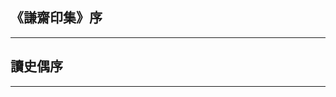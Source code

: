<!-- 《謙齋印集》序 -->
## 《謙齋印集》序

<script>
  const fanTi1 = `
<p>家藏江陵沈凡民先生《謙齋印集》八卷，皆先生晚年自摹古人大小官私諸章。其爲材也，則有玉、有金、有銅、有木、有牙、有角、有瓷、有石凍、有硨磲、有瑪瑙、有琥珀、有水晶；其爲鈕也，有鍾鼎、有獅象、有犀兕、有索、有瓦、有亭、有螭、有龜、有蛇、有馬、有鹿、有、有人形、有真、有隸、有篆、有章、有朱、有白；其爲詩也，有秦、有漢、有晉、有宋；其爲體也、有大小、有方圓、有整碎、有長短。無不具備。每一印下，必注明某法某時某人，此以見物某不聚于所好然，而先生之用心良苦矣。</p>

<p>今之君子動謂工于鐵筆及章，而不能精研其法，往往書之義，混篆籀而爲一。或徒攻乎以敦、卣、鬲、甗、帶、鈁、角之傳，則未有不茫如者。昔韓昌黎有言：「凡爲文章，宜略識字。」印章固小持也。其根柢之淺，字學之異同，筆畫之考訂，章法之古雅，較之文章，尤遠且博。觀先生《印集》，其摹古法雖點畫無少失稽，而必分其體裁，辯其原委，注其遠近，其不茍若此。然則他人之爲文章尚不識字，而于此固無論已。</p>

<p>先生與余先大父宣化公交最善，暇日恒爲大父篆刻，多至七十餘方。至今猶什襲而世珍也。先生又有自刻諸章，名《謙齋印存》一書，惜未之見。先生工書法，雙鉤尤精絕一時。篆隸而外，亦精于畫，極盡神韻，人皆以董北苑稱之。噫，亦可以知先生嗜古之大概。至其人品正，官迹之清，又足以副名之實。 官之天都司馬。其《印集》一書，卷首有虛舟王先生、南沙彭先生、菫浦杭先生三序。余敢妄續數行于諸先輩後，以誌一時之企止云。</p>
  `;

  const jianTi1 = `
<p>家藏江陵沈凡民先生《谦斋印集》八卷，皆先生晚年自摹古人大小官私诸章。其为材也，则有玉、有金、有铜、有木、有牙、有角、有瓷、有石冻、有砗磲、有玛瑙、有琥珀、有水晶；其为钮也，有锺鼎、有狮象、有犀兕、有索、有瓦、有亭、有螭、有龟、有蛇、有马、有鹿、有、有人形、有真、有隶、有篆、有章、有朱、有白；其为诗也，有秦、有汉、有晋、有宋；其为体也、有大小、有方圆、有整碎、有长短。无不具备。每一印下，必注明某法某时某人，此以见物某不聚于所好然，而先生之用心良苦矣。</p>

<p>今之君子动谓工于铁笔及章，而不能精研其法，往往书之义，混篆籀而为一。或徒攻乎以敦、卣、鬲、甗、带、钫、角之传，则未有不茫如者。昔韩昌黎有言：「凡为文章，宜略识字。」印章固小持也。其根柢之浅，字学之异同，笔画之考订，章法之古雅，较之文章，尤远且博。观先生《印集》，其摹古法虽点画无少失稽，而必分其体裁，辩其原委，注其远近，其不茍若此。然则他人之为文章尚不识字，而于此固无论已。</p>

<p>先生与余先大父宣化公交最善，暇日恒为大父篆刻，多至七十余方。至今犹什袭而世珍也。先生又有自刻诸章，名《谦斋印存》一书，惜未之见。先生工书法，双钩尤精绝一时。篆隶而外，亦精于画，极尽神韵，人皆以董北苑称之。噫，亦可以知先生嗜古之大概。至其人品正，官迹之清，又足以副名之实。 官之天都司马。其《印集》一书，卷首有虚舟王先生、南沙彭先生、菫浦杭先生三序。余敢妄续数行于诸先辈后，以志一时之企止云。</p>
  `;
</script>

<div id="zhuanJianFan"></div>
<script>
  document.addEventListener("DOMContentLoaded", function () {
    createZhuanJianFanToggle("zhuanJianFan", 
    fanTi1,
    jianTi1);
  });
</script>

<!--  -->
<!--  -->
<!--  -->
<!--  -->
<!--  -->
<!--  -->

***

<!-- 讀史偶序 -->
<!--  -->
<!--  -->
<!--  -->
<!--  -->
<!--  -->

## 讀史偶序

<script>
  const fanTi2 =
`<p>
上之所以為教，下之所以為學，經之外，厥爲史。史者，一代因之以稽治亂之跡，萬世準之以觀人事之公。一有不常，後人皆能起而論斷之，蓋本理以與爲推求，爲實以與爲制案，固非騁馳乎藝苑，泛濫乎詞章相侈者可比也。是故《春秋》一書，史之祖也，而尊爲經矣。孔子作《春秋》，輪列二百四十二年事，未嘗以褒貶自居，而秉筆之微意寓焉。史之有褒貶，謂作史者據直書事，而是非以判，亦欲使天下後世人人讀之，識其存公予，正彞倫之道，有所攸寄，則甚矣。
</p>

<p>
作史固難，而能讀史者，乃世俗好奇嗜異，閣束經史，而喜博覽二氏釋道之言，以炫其高，沉溺既深，甚至流害道德。極之言語文字，盡成空寂之宗。抑或動稱左馬，厭薄唐宋，吠景傳面，不獨不能明經致用，并置史書不少矚目。而法善戒惡之迹，人事之公，與夫彞倫之道，殆如盲瞽之昧然以終焉，亦大可哀也哉！粤考之編，無慮數百家，代有全書，學者能觀研傳紀，又非徒以取資見聞，必尚其與古今之常變，權宜之大道，心歷目下，求其會歸。其間或事異而時一，或事同而旨殊，或千百年而曠世相符，或一人之事而前後各別。將于此，以吾目爲監司,以吾心爲治吏，出吾之精神，以行其黜陟，爱千古之廷尉，而燭之以然犀，而且各有其類。欲求經籍者，不得通于兵刑，而後經籍之條熟;欲求世系者，不得淆于封建，而後世系之統明。欲政象緯則專觀象緯，欲攻文章則専觀文章，彙而仍分之，不流乎龐雜，則易讀而無所病矣。
</p>

<p>
雖然，二十二史也，十七部也，家不能得，得亦不能熟通誦。至如《通鑑》也，《綱鑑》也，《紀事》也，《綱目》也，抑尤不可兼括。反是而《總論》也，《會纂》也，《史約集要》也，《類編》也，或繁或簡，或未大成，或不顯達，必欲悉洞然于心目，則又難之也。昔人謂作史者在才，評史者在學，余謂讀史者更在于識。而其所以戠者，則要在精求其筆。筆者，史之主宰，其張名教，植綱常，嚴分位，皆默繫之。自獲麟而筆绝，而後世之史紛乎其集，然而不觀各家秉筆之意，其孰得孰失，殆不能定也。

<p>
彼《史記》一書，司馬氏父子踵接承明，凡百三十篇，雖十篇有録而未成，然亦見聞周悉，自非後人所及。他如褚少孫之補缺、徐廣之《音義》、裴駰之《集解》、司馬貞之《釋文演注》及《述贊索隱》，皆不免鄙俚膚遠之病。若夫班固祖《史記》以作《前漢書》，襲取司馬氏之義，而文之繁簡大别。其妹大家之續，實可頡頏子長，蓋諸史之巨擘也。若范曄之《後漢》，雖「體大思精」，然贊附乎論，亦失史體。而陳壽之《三國志》，殊非實録，且以魏為紀而稱漢、吴為傳，改漢曰蜀，挾其私忿，故為貶詞，甚屬倒置。其後習鑿齒作《漢晋春秋》，以蜀為正、魏為篡，蓋矯壽而得其公且平者。晋書之文多駢儷，又雜采沈約誕誣之說及《語林》《世說》《幽明録》《搜神記》詭異謬妄之言，且出于衆手，極之叢冗，而并不足徵。至梁沈約傳《宋書》，而本志復兼載魏晋，失于限斷。唯裴子野更删約之書為《宋略》二十卷，頗為精詳。他如《南》《北》，優劣互形。而《梁》《陳》《後魏》三書，固為穢史，言多不實。《後周書》空務清言，唯《隋書》本末兼該，可云無憾。《南》《北史》依司馬氏體，總序八代，合八十卷，叙事簡徑不支，是為得之。韋述之撰《唐書》，澀難未除，而名曰《舊史》。及後曾公亮等删之為《新唐書》，然永叔學《春秋》，每事褒貶。子京通小學，刻意文章。蓋因不出一手，故雜說多而抵牾生矣。《五代史》撰于宋歐陽修，第五代唯唐漢差得正，餘皆僭竊，且未能統一天下，遽以彼相承而列諸鎮于世家，未為允然。况南唐、蜀漢各自立國，五代尤不得而臣之。昔劉道原著《五代十國紀年》，不名世家，比之北朝《十六國春秋》，義例較得。是蓋歐陽公所未逮者耳。《宋史》特多，固自成一代之書，但修之者不一人，于是有紀一事而先後不同，書一人而彼此不同者。《遼史》繁猥極甚，《金史》畧近簡明，《元史》亦稱省浄。又如司馬光撰《資治通鑒》，上起威烈王二十三年，下終五代，彙一千三百六十二年之事，首尾貫串，使興亡治亂次第瞭然，惜其中如進曹魏而抑昭烈，記武后而黜中宗，其義例固未允當。宋朱子作《綱目》，正統朱梁，遵時王之權宜，其實朱温群盜篡悖，安容進承唐統乎？則仿劉氏抑朱梁于諸鎮，千古不易之公義，誠可為朱子功臣。而《綱目》一編，法春秋之經例，大書分注，正閏愈明，或予或奪，幾微必慎，正歲以首年，因年以著統，使辭事之詳略、議論之同異通貫曉暢，雖與温公之《資治通鑒》相表裏，而增損隱括，提要適中，多所救正，非諸史可同語也。凡此皆諸家撰史得失之大槩，皆為讀史者之不可不知者也。
</p>

<p>
至於正史之外，則統爲雜史。《國語》《國策》二書，所紀次乎左氏，皆週事也。古者，列國之史，今並不傳。《晉乘》《楚檮杌》，後所存者，亦皆非古本。《越絶書》《吳越春秋》，亦多少信。而《世本》十五篇亡於唐，而空名特備。汲郡所得之《竹書編年》，蘇軾所定之《古史》，皆托始於三皇，訖於週季。至如《穆天子傳》，則言不雅馴，正與《山海經》同一荒誕而已。而秦漢以前者如此。 自後陸賈之《楚漢春秋》、馮氏之《續史記》十七篇、荀悅之《漢紀》、袁宏之《後漢紀》、王粲之《英雄記》、魚豢之《魏略》、杜延業之《晉春秋略》，而晉之事具在，南朝之宋則何承天，梁陳則謝旻、顧野王，北朝之魏則崔浩、李彪，週則柳虯，隋則牛宏，各有繼正史而撰次者。而蕭芳等作《三十國春秋》，崔鴻作《十六國春秋》，魏澹作《魏書》，凡此皆隋以前者。 下而柳芳之《唐曆》、陸長源之《唐春秋》，又若《貞觀政要》《大唐新語》《國史補》《舊史補》，而唐之雜史著焉。五代光嶽既分，事多佚脫，唯劉恕《十國紀年》、陸遊《南唐書》敘事略得史法。宋則王稱之《東都事略》、徐夢莘之《三朝北盟會編》、李燾之《長編》。遼金元則趙誌忠、陶宗儀、元好問雜誌其事。而有明一代自鄭元、王世貞以下，凡數十百家，體製有總雜，作亦至繁雲。蓋自《國策》以下，其最著於世。殆種種者，皆可以爲正史之經緯，其亦史之支裔乎？
</p>
`;

const jianTi2 = `<p>
上之所以为教，下之所以为学，经之外，厥为史。史者，一代因之以稽治乱之迹，万世准之以观人事之公。一有不常，后人皆能起而论断之，盖本理以与为推求，为实以与为制案，固非骋驰乎艺苑，泛滥乎词章相侈者可比也。是故《春秋》一书，史之祖也，而尊为经矣。孔子作《春秋》，轮列二百四十二年事，未尝以褒贬自居，而秉笔之微意寓焉。史之有褒贬，谓作史者据直书事，而是非以判，亦欲使天下后世人人读之，识其存公予，正彞伦之道，有所攸寄，则甚矣。
</p>

<p>
作史固难，而能读史者，乃世俗好奇嗜异，阁束经史，而喜博览二氏释道之言，以炫其高，沉溺既深，甚至流害道德。极之言语文字，尽成空寂之宗。抑或动称左马，厌薄唐宋，吠景传面，不独不能明经致用，并置史书不少瞩目。而法善戒恶之迹，人事之公，与夫彞伦之道，殆如盲瞽之昧然以终焉，亦大可哀也哉！粤考之编，无虑数百家，代有全书，学者能观研传纪，又非徒以取资见闻，必尚其与古今之常变，权宜之大道，心历目下，求其会归。其间或事异而时一，或事同而旨殊，或千百年而旷世相符，或一人之事而前后各别。将于此，以吾目为监司,以吾心为治吏，出吾之精神，以行其黜陟，爱千古之廷尉，而烛之以然犀，而且各有其类。欲求经籍者，不得通于兵刑，而后经籍之条熟;欲求世系者，不得淆于封建，而后世系之统明。欲政象纬则专观象纬，欲攻文章则専观文章，彙而仍分之，不流乎庞杂，则易读而无所病矣。
</p>

<p>
虽然，二十二史也，十七部也，家不能得，得亦不能熟通诵。至如《通鉴》也，《纲鉴》也，《纪事》也，《纲目》也，抑尤不可兼括。反是而《总论》也，《会纂》也，《史约集要》也，《类编》也，或繁或简，或未大成，或不显达，必欲悉洞然于心目，则又难之也。昔人谓作史者在才，评史者在学，余谓读史者更在于识。而其所以戠者，则要在精求其笔。笔者，史之主宰，其张名教，植纲常，严分位，皆默系之。自获麟而笔绝，而后世之史纷乎其集，然而不观各家秉笔之意，其孰得孰失，殆不能定也。

<p>
彼《史记》一书，司马氏父子踵接承明，凡百三十篇，虽十篇有録而未成，然亦见闻周悉，自非后人所及。他如褚少孙之补缺、徐广之《音义》、裴骃之《集解》、司马贞之《释文演注》及《述赞索隐》，皆不免鄙俚肤远之病。若夫班固祖《史记》以作《前汉书》，袭取司马氏之义，而文之繁简大别。其妹大家之续，实可颉颃子长，盖诸史之巨擘也。若范晔之《后汉》，虽「体大思精」，然赞附乎论，亦失史体。而陈寿之《三国志》，殊非实録，且以魏为纪而称汉、吴为传，改汉曰蜀，挟其私忿，故为贬词，甚属倒置。其后习凿齿作《汉晋春秋》，以蜀为正、魏为篡，盖矫寿而得其公且平者。晋书之文多骈俪，又杂采沈约诞诬之说及《语林》《世说》《幽明録》《搜神记》诡异谬妄之言，且出于众手，极之丛冗，而并不足征。至梁沈约传《宋书》，而本志复兼载魏晋，失于限断。唯裴子野更删约之书为《宋略》二十卷，颇为精详。他如《南》《北》，优劣互形。而《梁》《陈》《后魏》三书，固为秽史，言多不实。《后周书》空务清言，唯《隋书》本末兼该，可云无憾。《南》《北史》依司马氏体，总序八代，合八十卷，叙事简径不支，是为得之。韦述之撰《唐书》，涩难未除，而名曰《旧史》。及后曾公亮等删之为《新唐书》，然永叔学《春秋》，每事褒贬。子京通小学，刻意文章。盖因不出一手，故杂说多而抵牾生矣。《五代史》撰于宋欧阳修，第五代唯唐汉差得正，余皆僭窃，且未能统一天下，遽以彼相承而列诸镇于世家，未为允然。况南唐、蜀汉各自立国，五代尤不得而臣之。昔刘道原著《五代十国纪年》，不名世家，比之北朝《十六国春秋》，义例较得。是盖欧阳公所未逮者耳。《宋史》特多，固自成一代之书，但修之者不一人，于是有纪一事而先后不同，书一人而彼此不同者。《辽史》繁猥极甚，《金史》畧近简明，《元史》亦称省浄。又如司马光撰《资治通鉴》，上起威烈王二十三年，下终五代，彙一千三百六十二年之事，首尾贯串，使兴亡治乱次第瞭然，惜其中如进曹魏而抑昭烈，记武后而黜中宗，其义例固未允当。宋朱子作《纲目》，正统朱梁，遵时王之权宜，其实朱温群盗篡悖，安容进承唐统乎？则仿刘氏抑朱梁于诸镇，千古不易之公义，诚可为朱子功臣。而《纲目》一编，法春秋之经例，大书分注，正闰愈明，或予或夺，几微必慎，正岁以首年，因年以著统，使辞事之详略、议论之同异通贯晓畅，虽与温公之《资治通鉴》相表裏，而增损隐括，提要适中，多所救正，非诸史可同语也。凡此皆诸家撰史得失之大槩，皆为读史者之不可不知者也。
</p>

<p>
至于正史之外，则统为杂史。《国语》《国策》二书，所纪次乎左氏，皆周事也。古者，列国之史，今并不传。《晋乘》《楚梼杌》，后所存者，亦皆非古本。《越绝书》《吴越春秋》，亦多少信。而《世本》十五篇亡于唐，而空名特备。汲郡所得之《竹书编年》，苏轼所定之《古史》，皆托始于三皇，讫于周季。至如《穆天子传》，则言不雅驯，正与《山海经》同一荒诞而已。而秦汉以前者如此。 自后陆贾之《楚汉春秋》、冯氏之《续史记》十七篇、荀悦之《汉纪》、袁宏之《后汉纪》、王粲之《英雄记》、鱼豢之《魏略》、杜延业之《晋春秋略》，而晋之事具在，南朝之宋则何承天，梁陈则谢旻、顾野王，北朝之魏则崔浩、李彪，周则柳虬，隋则牛宏，各有继正史而撰次者。而萧芳等作《三十国春秋》，崔鸿作《十六国春秋》，魏澹作《魏书》，凡此皆隋以前者。 下而柳芳之《唐历》、陆长源之《唐春秋》，又若《贞观政要》《大唐新语》《国史补》《旧史补》，而唐之杂史著焉。五代光岳既分，事多佚脱，唯刘恕《十国纪年》、陆游《南唐书》叙事略得史法。宋则王称之《东都事略》、徐梦莘之《三朝北盟会编》、李焘之《长编》。辽金元则赵志忠、陶宗仪、元好问杂志其事。而有明一代自郑元、王世贞以下，凡数十百家，体制有总杂，作亦至繁云。盖自《国策》以下，其最著于世。殆种种者，皆可以为正史之经纬，其亦史之支裔乎？
</p>
`
;
</script>


<div id="zhuanJianFan2"></div>
<script>
  document.addEventListener("DOMContentLoaded", function () {
    createZhuanJianFanToggle("zhuanJianFan2", 
    fanTi2,
    jianTi2);
  });
</script>

<!--  -->
<!--  -->
<!--  -->
<!--  -->
<!--  -->
<!--  -->

***

<!--  -->
<!--  -->
<!--  -->
<!--  -->
<!--  -->
<!--  -->

